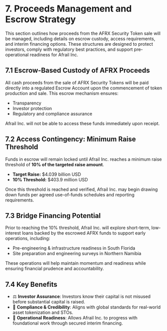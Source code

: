 
# 7. Proceeds Management and Escrow Strategy

This section outlines how proceeds from the AFRX Security Token sale will be managed, including details on escrow custody, access requirements, and interim financing options. These structures are designed to protect investors, comply with regulatory best practices, and support pre-operational readiness for Afrail Inc.

## 7.1 Escrow-Based Custody of AFRX Proceeds

All cash proceeds from the sale of AFRX Security Tokens will be paid directly into a regulated Escrow Account upon the commencement of token production and sale. This escrow mechanism ensures:

- Transparency  
- Investor protection  
- Regulatory and compliance assurance  

Afrail Inc. will not be able to access these funds immediately upon receipt.

## 7.2 Access Contingency: Minimum Raise Threshold

Funds in escrow will remain locked until Afrail Inc. reaches a minimum raise threshold of **10% of the targeted raise amount**.

- **Target Raise:** $4.039 billion USD  
- **10% Threshold:** $403.9 million USD  

Once this threshold is reached and verified, Afrail Inc. may begin drawing down funds per agreed use-of-funds schedules and reporting requirements.

## 7.3 Bridge Financing Potential

Prior to reaching the 10% threshold, Afrail Inc. will explore short-term, low-interest loans backed by the escrowed AFRX funds to support early operations, including:

- Pre-engineering & infrastructure readiness in South Florida  
- Site preparation and engineering surveys in Northern Namibia  

These operations will help maintain momentum and readiness while ensuring financial prudence and accountability.

## 7.4 Key Benefits

- ⚖️ **Investor Assurance**: Investors know their capital is not misused before substantial capital is raised.  
- 🔐 **Compliance & Credibility**: Aligns with global standards for real-world asset tokenization and STOs.  
- 🚀 **Operational Readiness**: Allows Afrail Inc. to progress with foundational work through secured interim financing.
